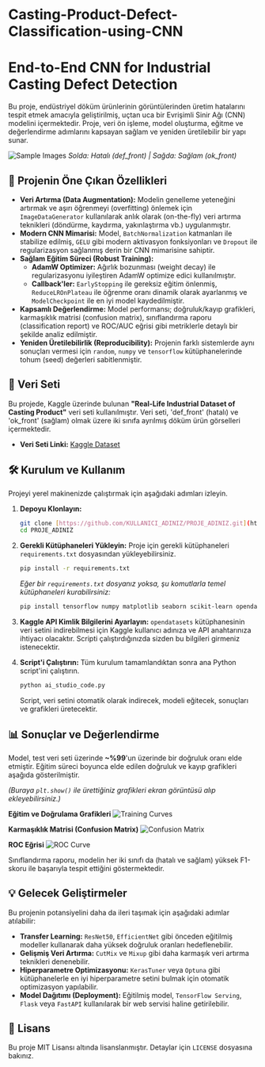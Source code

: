 # Casting-Product-Defect-Classification-using-CNN

# End-to-End CNN for Industrial Casting Defect Detection

Bu proje, endüstriyel döküm ürünlerinin görüntülerinden üretim hatalarını tespit etmek amacıyla geliştirilmiş, uçtan uca bir Evrişimli Sinir Ağı (CNN) modelini içermektedir. Proje, veri ön işleme, model oluşturma, eğitme ve değerlendirme adımlarını kapsayan sağlam ve yeniden üretilebilir bir yapı sunar.

![Sample Images](https://i.imgur.com/gU89aB1.png)
*Solda: Hatalı (def_front) | Sağda: Sağlam (ok_front)*

## 🚀 Projenin Öne Çıkan Özellikleri

- **Veri Artırma (Data Augmentation):** Modelin genelleme yeteneğini artırmak ve aşırı öğrenmeyi (overfitting) önlemek için `ImageDataGenerator` kullanılarak anlık olarak (on-the-fly) veri artırma teknikleri (döndürme, kaydırma, yakınlaştırma vb.) uygulanmıştır.
- **Modern CNN Mimarisi:** Model, `BatchNormalization` katmanları ile stabilize edilmiş, `GELU` gibi modern aktivasyon fonksiyonları ve `Dropout` ile regularizasyon sağlanmış derin bir CNN mimarisine sahiptir.
- **Sağlam Eğitim Süreci (Robust Training):**
  - **AdamW Optimizer:** Ağırlık bozunması (weight decay) ile regularizasyonu iyileştiren AdamW optimize edici kullanılmıştır.
  - **Callback'ler:** `EarlyStopping` ile gereksiz eğitim önlenmiş, `ReduceLROnPlateau` ile öğrenme oranı dinamik olarak ayarlanmış ve `ModelCheckpoint` ile en iyi model kaydedilmiştir.
- **Kapsamlı Değerlendirme:** Model performansı; doğruluk/kayıp grafikleri, karmaşıklık matrisi (confusion matrix), sınıflandırma raporu (classification report) ve ROC/AUC eğrisi gibi metriklerle detaylı bir şekilde analiz edilmiştir.
- **Yeniden Üretilebilirlik (Reproducibility):** Projenin farklı sistemlerde aynı sonuçları vermesi için `random`, `numpy` ve `tensorflow` kütüphanelerinde tohum (seed) değerleri sabitlenmiştir.

## 💾 Veri Seti

Bu projede, Kaggle üzerinde bulunan **"Real-Life Industrial Dataset of Casting Product"** veri seti kullanılmıştır. Veri seti, 'def_front' (hatalı) ve 'ok_front' (sağlam) olmak üzere iki sınıfa ayrılmış döküm ürün görselleri içermektedir.

- **Veri Seti Linki:** [Kaggle Dataset](https://www.kaggle.com/datasets/ravirajsinh45/real-life-industrial-dataset-of-casting-product)

## 🛠️ Kurulum ve Kullanım

Projeyi yerel makinenizde çalıştırmak için aşağıdaki adımları izleyin.

1.  **Depoyu Klonlayın:**
    ```bash
    git clone [https://github.com/KULLANICI_ADINIZ/PROJE_ADINIZ.git](https://github.com/KULLANICI_ADINIZ/PROJE_ADINIZ.git)
    cd PROJE_ADINIZ
    ```

2.  **Gerekli Kütüphaneleri Yükleyin:**
    Proje için gerekli kütüphaneleri `requirements.txt` dosyasından yükleyebilirsiniz.
    ```bash
    pip install -r requirements.txt
    ```
    *Eğer bir `requirements.txt` dosyanız yoksa, şu komutlarla temel kütüphaneleri kurabilirsiniz:*
    ```bash
    pip install tensorflow numpy matplotlib seaborn scikit-learn opendatasets
    ```

3.  **Kaggle API Kimlik Bilgilerini Ayarlayın:**
    `opendatasets` kütüphanesinin veri setini indirebilmesi için Kaggle kullanıcı adınıza ve API anahtarınıza ihtiyacı olacaktır. Scripti çalıştırdığınızda sizden bu bilgileri girmeniz istenecektir.

4.  **Script'i Çalıştırın:**
    Tüm kurulum tamamlandıktan sonra ana Python script'ini çalıştırın.
    ```bash
    python ai_studio_code.py
    ```
    Script, veri setini otomatik olarak indirecek, modeli eğitecek, sonuçları ve grafikleri üretecektir.

## 📊 Sonuçlar ve Değerlendirme

Model, test veri seti üzerinde **~%99**'un üzerinde bir doğruluk oranı elde etmiştir. Eğitim süreci boyunca elde edilen doğruluk ve kayıp grafikleri aşağıda gösterilmiştir.

*(Buraya `plt.show()` ile ürettiğiniz grafikleri ekran görüntüsü alıp ekleyebilirsiniz.)*

**Eğitim ve Doğrulama Grafikleri**
![Training Curves](https://i.imgur.com/your_training_plot_url.png)

**Karmaşıklık Matrisi (Confusion Matrix)**
![Confusion Matrix](https://i.imgur.com/your_confusion_matrix_url.png)

**ROC Eğrisi**
![ROC Curve](https://i.imgur.com/your_roc_curve_url.png)

Sınıflandırma raporu, modelin her iki sınıfı da (hatalı ve sağlam) yüksek F1-skoru ile başarıyla tespit ettiğini göstermektedir.

## 💡 Gelecek Geliştirmeler

Bu projenin potansiyelini daha da ileri taşımak için aşağıdaki adımlar atılabilir:

- **Transfer Learning:** `ResNet50`, `EfficientNet` gibi önceden eğitilmiş modeller kullanarak daha yüksek doğruluk oranları hedeflenebilir.
- **Gelişmiş Veri Artırma:** `CutMix` ve `Mixup` gibi daha karmaşık veri artırma teknikleri denenebilir.
- **Hiperparametre Optimizasyonu:** `KerasTuner` veya `Optuna` gibi kütüphanelerle en iyi hiperparametre setini bulmak için otomatik optimizasyon yapılabilir.
- **Model Dağıtımı (Deployment):** Eğitilmiş model, `TensorFlow Serving`, `Flask` veya `FastAPI` kullanılarak bir web servisi haline getirilebilir.

## 📄 Lisans

Bu proje MIT Lisansı altında lisanslanmıştır. Detaylar için `LICENSE` dosyasına bakınız.
